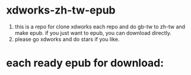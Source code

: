 # xdworks-zh-tw-epub
1. this is a repo for clone xdworks each repo and do gb-tw to zh-tw and make epub. if you just want to epub, you can download directly.
2. please go xdworks and do stars if you like.

# each ready epub for download:
